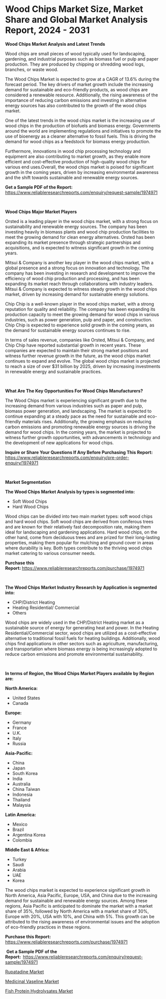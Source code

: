 <p><h1>Wood Chips Market Size, Market Share and Global Market Analysis Report, 2024 - 2031</h1></p><p><strong>Wood Chips Market Analysis and Latest Trends</strong></p>
<p><p>Wood chips are small pieces of wood typically used for landscaping, gardening, and industrial purposes such as biomass fuel or pulp and paper production. They are produced by chipping or shredding wood logs, branches, or waste wood.</p><p>The Wood Chips Market is expected to grow at a CAGR of 13.6% during the forecast period. The key drivers of market growth include the increasing demand for sustainable and eco-friendly products, as wood chips are considered a renewable resource. Additionally, the rising awareness of the importance of reducing carbon emissions and investing in alternative energy sources has also contributed to the growth of the wood chips market.</p><p>One of the latest trends in the wood chips market is the increasing use of wood chips in the production of biofuels and biomass energy. Governments around the world are implementing regulations and initiatives to promote the use of bioenergy as a cleaner alternative to fossil fuels. This is driving the demand for wood chips as a feedstock for biomass energy production.</p><p>Furthermore, innovations in wood chip processing technology and equipment are also contributing to market growth, as they enable more efficient and cost-effective production of high-quality wood chips for various end uses.Overall, the wood chips market is poised for significant growth in the coming years, driven by increasing environmental awareness and the shift towards sustainable and renewable energy sources.</p></p>
<p><strong>Get a Sample PDF of the Report:&nbsp;</strong> <a href="https://www.reliableresearchreports.com/enquiry/request-sample/1974971">https://www.reliableresearchreports.com/enquiry/request-sample/1974971</a></p>
<p>&nbsp;</p>
<p><strong>Wood Chips Major Market Players</strong></p>
<p><p>Orsted is a leading player in the wood chips market, with a strong focus on sustainability and renewable energy sources. The company has been investing heavily in biomass plants and wood chip production facilities to meet the growing demand for clean energy alternatives. Orsted has been expanding its market presence through strategic partnerships and acquisitions, and is expected to witness significant growth in the coming years.</p><p>Mitsui & Company is another key player in the wood chips market, with a global presence and a strong focus on innovation and technology. The company has been investing in research and development to improve the efficiency of wood chip production and processing, and has been expanding its market reach through collaborations with industry leaders. Mitsui & Company is expected to witness steady growth in the wood chips market, driven by increasing demand for sustainable energy solutions.</p><p>Chip Chip is a well-known player in the wood chips market, with a strong reputation for quality and reliability. The company has been expanding its production capacity to meet the growing demand for wood chips in various industries, such as power generation, pulp and paper, and construction. Chip Chip is expected to experience solid growth in the coming years, as the demand for sustainable energy sources continues to rise.</p><p>In terms of sales revenue, companies like Orsted, Mitsui & Company, and Chip Chip have reported substantial growth in recent years. These companies are expected to maintain their strong market positions and witness further revenue growth in the future, as the wood chips market continues to expand and evolve. The global wood chips market is projected to reach a size of over $31 billion by 2025, driven by increasing investments in renewable energy and sustainable practices.</p></p>
<p>&nbsp;</p>
<p><strong>What Are The Key Opportunities For Wood Chips Manufacturers?</strong></p>
<p><p>The Wood Chips market is experiencing significant growth due to the increasing demand from various industries such as paper and pulp, biomass power generation, and landscaping. The market is expected to continue expanding at a steady pace as the need for sustainable and eco-friendly materials rises. Additionally, the growing emphasis on reducing carbon emissions and promoting renewable energy sources is driving the demand for wood chips. In the coming years, the market is projected to witness further growth opportunities, with advancements in technology and the development of new applications for wood chips.</p></p>
<p><strong>Inquire or Share Your Questions If Any Before Purchasing This Report:</strong> <a href="https://www.reliableresearchreports.com/enquiry/pre-order-enquiry/1974971">https://www.reliableresearchreports.com/enquiry/pre-order-enquiry/1974971</a></p>
<p>&nbsp;</p>
<p><strong>Market Segmentation</strong></p>
<p><strong>The Wood Chips Market Analysis by types is segmented into:</strong></p>
<p><ul><li>Soft Wood Chips</li><li>Hard Wood Chips</li></ul></p>
<p><p>Wood chips can be divided into two main market types: soft wood chips and hard wood chips. Soft wood chips are derived from coniferous trees and are known for their relatively fast decomposition rate, making them ideal for landscaping and gardening applications. Hard wood chips, on the other hand, come from deciduous trees and are prized for their long-lasting properties, making them popular for mulching and ground cover in areas where durability is key. Both types contribute to the thriving wood chips market catering to various consumer needs.</p></p>
<p><strong>Purchase this Report:&nbsp;</strong><a href="https://www.reliableresearchreports.com/purchase/1974971">https://www.reliableresearchreports.com/purchase/1974971</a></p>
<p>&nbsp;</p>
<p><strong>The Wood Chips Market Industry Research by Application is segmented into:</strong></p>
<p><ul><li>CHP/District Heating</li><li>Heating Residential/ Commercial</li><li>Others</li></ul></p>
<p><p>Wood chips are widely used in the CHP/District Heating market as a sustainable source of energy for generating heat and power. In the Heating Residential/Commercial sector, wood chips are utilized as a cost-effective alternative to traditional fossil fuels for heating buildings. Additionally, wood chips find applications in other sectors such as agriculture, manufacturing, and transportation where biomass energy is being increasingly adopted to reduce carbon emissions and promote environmental sustainability.</p></p>
<p>&nbsp;</p>
<p><strong>In terms of Region, the Wood Chips Market Players available by Region are:</strong></p>
<p>
    <p> <strong> North America: </strong>
        <ul>
            <li>United States</li>
            <li>Canada</li>
        </ul>
        </p> 
    <p> <strong> Europe: </strong>
        <ul>
            <li>Germany</li>
            <li>France</li>
            <li>U.K.</li>
            <li>Italy</li>
            <li>Russia</li>
        </ul>
        </p> 
    <p> <strong> Asia-Pacific: </strong>
        <ul>
            <li>China</li>
            <li>Japan</li>
            <li>South Korea</li>
            <li>India</li>
            <li>Australia</li>
            <li>China Taiwan</li>
            <li>Indonesia</li>
            <li>Thailand</li>
            <li>Malaysia</li>
        </ul>
        </p> 
    <p> <strong> Latin America: </strong>
        <ul>
            <li>Mexico</li>
            <li>Brazil</li>
            <li>Argentina Korea</li>
            <li>Colombia</li>
        </ul>
        </p> 
    <p> <strong> Middle East & Africa: </strong>
        <ul>
            <li>Turkey</li>
            <li>Saudi</li>
            <li>Arabia</li>
            <li>UAE</li>
            <li>Korea</li>
        </ul>
    </p>
    </p>
<p><p>The wood chips market is expected to experience significant growth in North America, Asia Pacific, Europe, USA, and China due to the increasing demand for sustainable and renewable energy sources. Among these regions, Asia Pacific is anticipated to dominate the market with a market share of 35%, followed by North America with a market share of 30%, Europe with 20%, USA with 10%, and China with 5%. This growth can be attributed to the rising awareness of environmental issues and the adoption of eco-friendly practices in these regions.</p></p>
<p><strong>Purchase this Report: </strong><a href="https://www.reliableresearchreports.com/purchase/1974971">https://www.reliableresearchreports.com/purchase/1974971</a></p>
<p>&nbsp;<strong>Get a Sample PDF of the Report:&nbsp;&nbsp;</strong><a href="https://www.reliableresearchreports.com/enquiry/request-sample/1974971">https://www.reliableresearchreports.com/enquiry/request-sample/1974971</a></p>
<p><strong></strong></p>
<p><p><a href="https://github.com/danielneavesallisons03mba/Market-Research-Report-List-1/blob/main/rupatadine-market.md">Rupatadine Market</a></p><p><a href="https://github.com/dimitrishawkinswaynenp91rgz/Market-Research-Report-List-1/blob/main/medicinal-vaseline-market.md">Medicinal Vaseline Market</a></p><p><a href="https://github.com/changoleonlaverguenzanoexiste/Market-Research-Report-List-2/blob/main/fish-protein-hydrolysates-market.md">Fish Protein Hydrolysates Market</a></p></p>